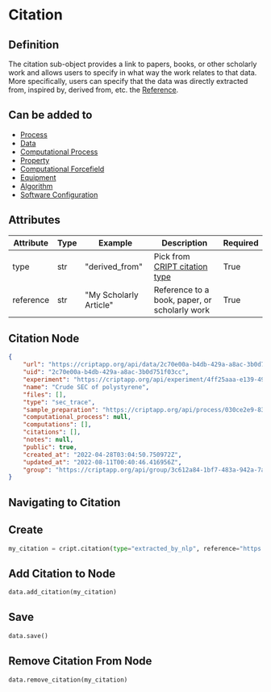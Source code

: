 # Citation

## Definition
The citation sub-object provides a link to papers, books, or other scholarly work and allows users
to specify in what way the work relates to that data. More specifically, users can specify that the
data was directly extracted from, inspired by, derived from, etc. the 
<a href="../../nodes/reference" target="_blank">Reference</a>.


## Can be added to
* <a href="../../nodes/process" target="_blank">Process</a>
* <a href="../../nodes/data" target="_blank">Data</a>
* <a href="../../nodes/computational_process" target="_blank">Computational Process</a>
* <a href="../property" target="_blank">Property</a>
* <a href="../computational_forcefield" target="_blank">Computational Forcefield</a>
* <a href="../equipment" target="_blank">Equipment</a>
* <a href="../algorithm" target="_blank">Algorithm</a>
* <a href="../software_configuration" target="_blank">Software Configuration</a>


## Attributes

| Attribute | Type | Example               | Description                                                               | Required |
|-----------|------|-----------------------|---------------------------------------------------------------------------|----------|
| type      | str  | "derived_from"        | Pick from [CRIPT citation type](https://criptapp.org/keys/citation-type/) | True     |
| reference | str  | "My Scholarly Article" | Reference to a book, paper, or scholarly work                             | True     |

## Citation Node

```json hl_lines="11"
{
    "url": "https://criptapp.org/api/data/2c70e00a-b4db-429a-a8ac-3b0d751f03cc/",
    "uid": "2c70e00a-b4db-429a-a8ac-3b0d751f03cc",
    "experiment": "https://criptapp.org/api/experiment/4ff25aaa-e139-494c-85ea-babca0a4c24c/",
    "name": "Crude SEC of polystyrene",
    "files": [],
    "type": "sec_trace",
    "sample_preparation": "https://criptapp.org/api/process/030ce2e9-834f-4912-9357-e589b1d1e7c1/",
    "computational_process": null,
    "computations": [],
    "citations": [],
    "notes": null,
    "public": true,
    "created_at": "2022-04-28T03:04:50.750972Z",
    "updated_at": "2022-08-11T00:40:46.416956Z",
    "group": "https://criptapp.org/api/group/3c612a84-1bf7-483a-942a-7ab56f71f83c/"
}
```


## Navigating to Citation

## Create
```python
my_citation = cript.citation(type="extracted_by_nlp", reference="https://myreference.com")
```

## Add Citation to Node
```python
data.add_citation(my_citation)
```

## Save
```python
data.save()
```

## Remove Citation From Node
```python
data.remove_citation(my_citation)
```
